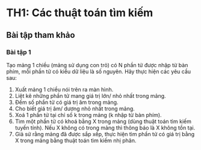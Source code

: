 # TH1: Các thuật toán tìm kiếm

## Bài tập tham khảo
    
### Bài tập 1

Tạo mảng 1 chiều (mảng sử dụng con trỏ) có N phần tử được nhập từ bàn phím, mỗi phần tử có kiểu dữ liệu là số nguyên.
Hãy thực hiện các yêu cầu sau:

1. Xuất mảng 1 chiều nói trên ra màn hình.
2. Liệt kê những phần tử mang giá trị lớn/ nhỏ nhất trong mảng.
3. Đếm số phần tử có giá trị âm trong mảng.
4. Cho biết giá trị âm/ dương nhỏ nhất trong mảng.
5. Xoá 1 phần tử tại chỉ số k trong mảng (k nhập từ bàn phím).
6. Tìm một phần tử có khoá bằng X trong mảng (dùng thuật toán tìm kiếm tuyến tính).
    Nếu X không có trong mảng thì thông báo là X không tồn tại.
7. Giả sử rằng mảng đã được sắp xếp, thực hiện tìm phần tử có giá trị bằng X trong mảng bằng thuật toán tìm kiếm nhị phân.

